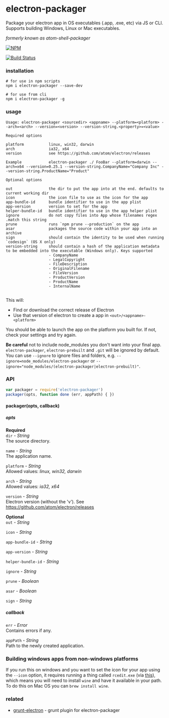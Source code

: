 # electron-packager

Package your electron app in OS executables (.app, .exe, etc) via JS or CLI. Supports building Windows, Linux or Mac executables.

*formerly known as atom-shell-packager*

[![NPM](https://nodei.co/npm/electron-packager.png)](https://nodei.co/npm/electron-packager/)

[![Build Status](https://travis-ci.org/maxogden/electron-packager.svg?branch=master)](https://travis-ci.org/maxogden/electron-packager)

### installation

```
# for use in npm scripts
npm i electron-packager --save-dev

# for use from cli
npm i electron-packager -g
```

### usage

```
Usage: electron-packager <sourcedir> <appname> --platform=<platform> --arch=<arch> --version=<version> --version-string.<property>=<value>
  
Required options

platform           linux, win32, darwin
arch               ia32, x64
version            see https://github.com/atom/electron/releases
                  
Example            electron-packager ./ FooBar --platform=darwin --arch=x64 --version=0.25.1 --version-string.CompanyName="Company Inc" --version-string.ProductName="Product"

Optional options

out                the dir to put the app into at the end. defaults to current working dir
icon               the icon file to use as the icon for the app
app-bundle-id      bundle identifier to use in the app plist
app-version        version to set for the app
helper-bundle-id   bundle identifier to use in the app helper plist
ignore             do not copy files into App whose filenames regex .match this string
prune              runs `npm prune --production` on the app
asar               packages the source code within your app into an archive
sign               should contain the identity to be used when running `codesign` (OS X only)
version-string     should contain a hash of the application metadata to be embedded into the executable (Windows only). Keys supported
                   - CompanyName
                   - LegalCopyright
                   - FileDescription
                   - OriginalFilename
                   - FileVersion
                   - ProductVersion
                   - ProductName
                   - InternalName
                   

```

This will:

- Find or download the correct release of Electron
- Use that version of electron to create a app in `<out>/<appname>-<platform>`

You should be able to launch the app on the platform you built for. If not, check your settings and try again.

**Be careful** not to include node_modules you don't want into your final app. `electron-packager`, `electron-prebuilt` and `.git` will be ignored by default. You can use `--ignore` to ignore files and folders, e.g. `--ignore=node_modules/electron-packager` or `--ignore="node_modules/(electron-packager|electron-prebuilt)"`.

### API
```javascript
var packager = require('electron-packager')
packager(opts, function done (err, appPath) { })
```
#### packager(opts, callback)

##### opts
**Required**  
`dir` - *String*  
The source directory.

`name` - *String*  
The application name.

`platform` - *String*  
Allowed values: *linux, win32, darwin*

`arch` - *String*  
Allowed values: *ia32, x64*

`version` - *String*  
Electron version (without the 'v'). See https://github.com/atom/electron/releases

**Optional**  
`out` - *String*

`icon` - *String*

`app-bundle-id` - *String*

`app-version` - *String*

`helper-bundle-id` - *String*

`ignore` - *String*

`prune` - *Boolean*

`asar` - *Boolean*

`sign` - *String*

##### callback

`err` - *Error*  
Contains errors if any.

`appPath` - *String*  
Path to the newly created application.

### Building windows apps from non-windows platforms

If you run this on windows and you want to set the icon for your app using the `--icon` option, it requires running a thing called `rcedit.exe` (via [this](https://github.com/atom/node-rcedit)), which means you will need to install `wine` and have it available in your path. To do this on Mac OS you can `brew install wine`.

### related

- [grunt-electron](https://github.com/sindresorhus/grunt-electron) - grunt plugin for electron-packager
